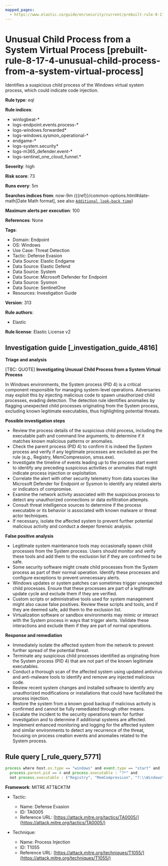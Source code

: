 ```yaml
---
mapped_pages:
  - https://www.elastic.co/guide/en/security/current/prebuilt-rule-8-17-4-unusual-child-process-from-a-system-virtual-process.html
---
```


# Unusual Child Process from a System Virtual Process [prebuilt-rule-8-17-4-unusual-child-process-from-a-system-virtual-process]

Identifies a suspicious child process of the Windows virtual system process, which could indicate code injection.

**Rule type**: eql

**Rule indices**:

* winlogbeat-*
* logs-endpoint.events.process-*
* logs-windows.forwarded*
* logs-windows.sysmon_operational-*
* endgame-*
* logs-system.security*
* logs-m365_defender.event-*
* logs-sentinel_one_cloud_funnel.*

**Severity**: high

**Risk score**: 73

**Runs every**: 5m

**Searches indices from**: now-9m ({{ref}}/common-options.html#date-math[Date Math format], see also [`Additional look-back time`](docs-content://solutions/security/detect-and-alert/create-detection-rule.md#rule-schedule))

**Maximum alerts per execution**: 100

**References**: None

**Tags**:

* Domain: Endpoint
* OS: Windows
* Use Case: Threat Detection
* Tactic: Defense Evasion
* Data Source: Elastic Endgame
* Data Source: Elastic Defend
* Data Source: System
* Data Source: Microsoft Defender for Endpoint
* Data Source: Sysmon
* Data Source: SentinelOne
* Resources: Investigation Guide

**Version**: 313

**Rule authors**:

* Elastic

**Rule license**: Elastic License v2

## Investigation guide [_investigation_guide_4816]

**Triage and analysis**

[TBC: QUOTE]
**Investigating Unusual Child Process from a System Virtual Process**

In Windows environments, the System process (PID 4) is a critical component responsible for managing system-level operations. Adversaries may exploit this by injecting malicious code to spawn unauthorized child processes, evading detection. The detection rule identifies anomalies by flagging unexpected child processes originating from the System process, excluding known legitimate executables, thus highlighting potential threats.

**Possible investigation steps**

* Review the process details of the suspicious child process, including the executable path and command line arguments, to determine if it matches known malicious patterns or anomalies.
* Check the parent process (PID 4) to confirm it is indeed the System process and verify if any legitimate processes are excluded as per the rule (e.g., Registry, MemCompression, smss.exe).
* Investigate the timeline of events leading up to the process start event to identify any preceding suspicious activities or anomalies that might indicate process injection or exploitation.
* Correlate the alert with other security telemetry from data sources like Microsoft Defender for Endpoint or Sysmon to identify any related alerts or indicators of compromise.
* Examine the network activity associated with the suspicious process to detect any unauthorized connections or data exfiltration attempts.
* Consult threat intelligence sources to determine if the process executable or its behavior is associated with known malware or threat actor techniques.
* If necessary, isolate the affected system to prevent further potential malicious activity and conduct a deeper forensic analysis.

**False positive analysis**

* Legitimate system maintenance tools may occasionally spawn child processes from the System process. Users should monitor and verify these tools and add them to the exclusion list if they are confirmed to be safe.
* Some security software might create child processes from the System process as part of their normal operation. Identify these processes and configure exceptions to prevent unnecessary alerts.
* Windows updates or system patches can sometimes trigger unexpected child processes. Ensure that these processes are part of a legitimate update cycle and exclude them if they are verified.
* Custom scripts or administrative tools used for system management might also cause false positives. Review these scripts and tools, and if they are deemed safe, add them to the exclusion list.
* Virtualization software or sandbox environments may mimic or interact with the System process in ways that trigger alerts. Validate these interactions and exclude them if they are part of normal operations.

**Response and remediation**

* Immediately isolate the affected system from the network to prevent further spread of the potential threat.
* Terminate any suspicious child processes identified as originating from the System process (PID 4) that are not part of the known legitimate executables.
* Conduct a thorough scan of the affected system using updated antivirus and anti-malware tools to identify and remove any injected malicious code.
* Review recent system changes and installed software to identify any unauthorized modifications or installations that could have facilitated the process injection.
* Restore the system from a known good backup if malicious activity is confirmed and cannot be fully remediated through other means.
* Escalate the incident to the security operations team for further investigation and to determine if additional systems are affected.
* Implement enhanced monitoring and logging for the affected system and similar environments to detect any recurrence of the threat, focusing on process creation events and anomalies related to the System process.


## Rule query [_rule_query_5771]

```js
process where host.os.type == "windows" and event.type == "start" and
  process.parent.pid == 4 and process.executable : "?*" and
  not process.executable : ("Registry", "MemCompression", "?:\\Windows\\System32\\smss.exe")
```

**Framework**: MITRE ATT&CKTM

* Tactic:

    * Name: Defense Evasion
    * ID: TA0005
    * Reference URL: [https://attack.mitre.org/tactics/TA0005/](https://attack.mitre.org/tactics/TA0005/)

* Technique:

    * Name: Process Injection
    * ID: T1055
    * Reference URL: [https://attack.mitre.org/techniques/T1055/](https://attack.mitre.org/techniques/T1055/)



